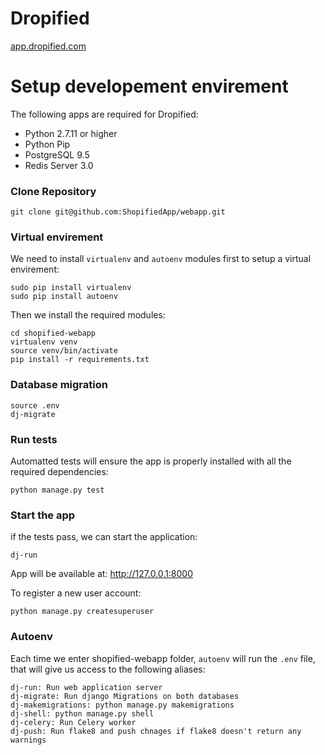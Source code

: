 Dropified
===================

[app.dropified.com](https://app.dropified.com)

# Setup developement envirement

The following apps are required for Dropified:
- Python 2.7.11 or higher
- Python Pip
- PostgreSQL 9.5
- Redis Server 3.0

### Clone Repository
```
git clone git@github.com:ShopifiedApp/webapp.git
```

### Virtual envirement
We need to install `virtualenv` and `autoenv` modules first to setup a virtual envirement:
```
sudo pip install virtualenv
sudo pip install autoenv
```

Then we install the required modules:
```
cd shopified-webapp
virtualenv venv
source venv/bin/activate
pip install -r requirements.txt
```

### Database migration
```
source .env
dj-migrate
```

### Run tests
Automatted tests will ensure the app is properly installed with all the required dependencies:
```
python manage.py test
```

### Start the app
if the tests pass, we can start the application:

```
dj-run
```

App will be available at:
http://127.0.0.1:8000

To register a new user account:
```
python manage.py createsuperuser
```

### Autoenv
Each time we enter shopified-webapp folder, `autoenv` will run the `.env` file, that will give us access to the following aliases:
```
dj-run: Run web application server
dj-migrate: Run django Migrations on both databases
dj-makemigrations: python manage.py makemigrations
dj-shell: python manage.py shell
dj-celery: Run Celery worker
dj-push: Run flake8 and push chnages if flake8 doesn't return any warnings
```

